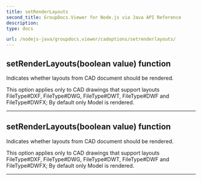 ```yaml
---
title: setRenderLayouts
second_title: GroupDocs.Viewer for Node.js via Java API Reference
description: 
type: docs

url: /nodejs-java/groupdocs.viewer/cadoptions/setrenderlayouts/
---
```


## setRenderLayouts(boolean value)  function

 Indicates whether layouts from CAD document should be rendered.
 
 
 
 This option applies only to CAD drawings that support layouts
  FileType#DXF,  FileType#DWG,  FileType#DWT,
  FileType#DWF and  FileType#DWFX;
 By default only Model is rendered.
 
 


---


## setRenderLayouts(boolean value)  function

 Indicates whether layouts from CAD document should be rendered.
 
 
 
 This option applies only to CAD drawings that support layouts
  FileType#DXF,  FileType#DWG,  FileType#DWT,
  FileType#DWF and  FileType#DWFX;
 By default only Model is rendered.
 
 


---


